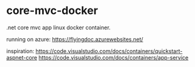 # core-mvc-docker
.net core mvc app linux docker container.

running on azure: https://flyingdoc.azurewebsites.net/

inspiration:
https://code.visualstudio.com/docs/containers/quickstart-aspnet-core
https://code.visualstudio.com/docs/containers/app-service
